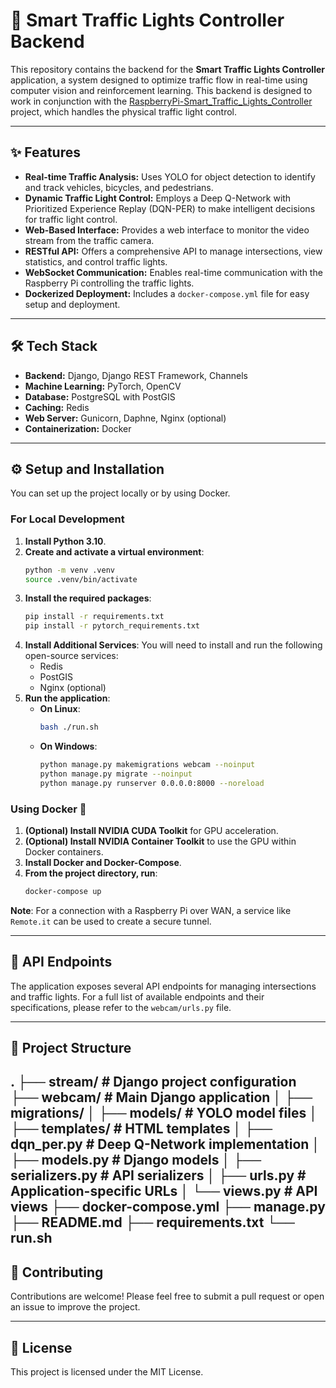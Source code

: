 # 🚦 Smart Traffic Lights Controller Backend

This repository contains the backend for the **Smart Traffic Lights Controller** application, a system designed to optimize traffic flow in real-time using computer vision and reinforcement learning. This backend is designed to work in conjunction with the [RaspberryPi-Smart_Traffic_Lights_Controller](https://github.com/Solo0101/RaspberryPi-Smart_Traffic_Lights_Controller) project, which handles the physical traffic light control.

---

## ✨ Features

-   **Real-time Traffic Analysis:** Uses YOLO for object detection to identify and track vehicles, bicycles, and pedestrians.
-   **Dynamic Traffic Light Control:** Employs a Deep Q-Network with Prioritized Experience Replay (DQN-PER) to make intelligent decisions for traffic light control.
-   **Web-Based Interface:** Provides a web interface to monitor the video stream from the traffic camera.
-   **RESTful API:** Offers a comprehensive API to manage intersections, view statistics, and control traffic lights.
-   **WebSocket Communication:** Enables real-time communication with the Raspberry Pi controlling the traffic lights.
-   **Dockerized Deployment:** Includes a `docker-compose.yml` file for easy setup and deployment.

---

## 🛠️ Tech Stack

-   **Backend:** Django, Django REST Framework, Channels
-   **Machine Learning:** PyTorch, OpenCV
-   **Database:** PostgreSQL with PostGIS
-   **Caching:** Redis
-   **Web Server:** Gunicorn, Daphne, Nginx (optional)
-   **Containerization:** Docker

---

## ⚙️ Setup and Installation

You can set up the project locally or by using Docker.

### For Local Development

1.  **Install Python 3.10**.
2.  **Create and activate a virtual environment**:
    ```bash
    python -m venv .venv
    source .venv/bin/activate
    ```
3.  **Install the required packages**:
    ```bash
    pip install -r requirements.txt
    pip install -r pytorch_requirements.txt
    ```
4.  **Install Additional Services**:
    You will need to install and run the following open-source services:
    -   Redis
    -   PostGIS
    -   Nginx (optional)
5.  **Run the application**:
    -   **On Linux**:
        ```bash
        bash ./run.sh
        ```
    -   **On Windows**:
        ```bash
        python manage.py makemigrations webcam --noinput
        python manage.py migrate --noinput
        python manage.py runserver 0.0.0.0:8000 --noreload
        ```

### Using Docker 🐳

1.  **(Optional) Install NVIDIA CUDA Toolkit** for GPU acceleration.
2.  **(Optional) Install NVIDIA Container Toolkit** to use the GPU within Docker containers.
3.  **Install Docker and Docker-Compose**.
4.  **From the project directory, run**:
    ```bash
    docker-compose up
    ```

**Note**: For a connection with a Raspberry Pi over WAN, a service like `Remote.it` can be used to create a secure tunnel.

---

## 📜 API Endpoints

The application exposes several API endpoints for managing intersections and traffic lights. For a full list of available endpoints and their specifications, please refer to the `webcam/urls.py` file.

---

## 📂 Project Structure

.
├── stream/             # Django project configuration
├── webcam/             # Main Django application
│   ├── migrations/
│   ├── models/         # YOLO model files
│   ├── templates/      # HTML templates
│   ├── dqn_per.py      # Deep Q-Network implementation
│   ├── models.py       # Django models
│   ├── serializers.py  # API serializers
│   ├── urls.py         # Application-specific URLs
│   └── views.py        # API views
├── docker-compose.yml
├── manage.py
├── README.md
├── requirements.txt
└── run.sh
---

## 🤝 Contributing

Contributions are welcome! Please feel free to submit a pull request or open an issue to improve the project.

---

## 📄 License

This project is licensed under the MIT License.
